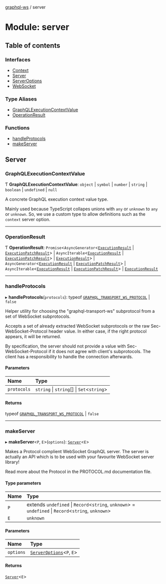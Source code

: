 [graphql-ws](../README.md) / server

# Module: server

## Table of contents

### Interfaces

- [Context](../interfaces/server.Context.md)
- [Server](../interfaces/server.Server.md)
- [ServerOptions](../interfaces/server.ServerOptions.md)
- [WebSocket](../interfaces/server.WebSocket.md)

### Type Aliases

- [GraphQLExecutionContextValue](server.md#graphqlexecutioncontextvalue)
- [OperationResult](server.md#operationresult)

### Functions

- [handleProtocols](server.md#handleprotocols)
- [makeServer](server.md#makeserver)

## Server

### GraphQLExecutionContextValue

Ƭ **GraphQLExecutionContextValue**: `object` \| `symbol` \| `number` \| `string` \| `boolean` \| `undefined` \| ``null``

A concrete GraphQL execution context value type.

Mainly used because TypeScript collapes unions
with `any` or `unknown` to `any` or `unknown`. So,
we use a custom type to allow definitions such as
the `context` server option.

___

### OperationResult

Ƭ **OperationResult**: `Promise`<`AsyncGenerator`<[`ExecutionResult`](../interfaces/common.ExecutionResult.md) \| [`ExecutionPatchResult`](../interfaces/common.ExecutionPatchResult.md)\> \| `AsyncIterable`<[`ExecutionResult`](../interfaces/common.ExecutionResult.md) \| [`ExecutionPatchResult`](../interfaces/common.ExecutionPatchResult.md)\> \| [`ExecutionResult`](../interfaces/common.ExecutionResult.md)\> \| `AsyncGenerator`<[`ExecutionResult`](../interfaces/common.ExecutionResult.md) \| [`ExecutionPatchResult`](../interfaces/common.ExecutionPatchResult.md)\> \| `AsyncIterable`<[`ExecutionResult`](../interfaces/common.ExecutionResult.md) \| [`ExecutionPatchResult`](../interfaces/common.ExecutionPatchResult.md)\> \| [`ExecutionResult`](../interfaces/common.ExecutionResult.md)

___

### handleProtocols

▸ **handleProtocols**(`protocols`): typeof [`GRAPHQL_TRANSPORT_WS_PROTOCOL`](common.md#graphql_transport_ws_protocol) \| ``false``

Helper utility for choosing the "graphql-transport-ws" subprotocol from
a set of WebSocket subprotocols.

Accepts a set of already extracted WebSocket subprotocols or the raw
Sec-WebSocket-Protocol header value. In either case, if the right
protocol appears, it will be returned.

By specification, the server should not provide a value with Sec-WebSocket-Protocol
if it does not agree with client's subprotocols. The client has a responsibility
to handle the connection afterwards.

#### Parameters

| Name | Type |
| :------ | :------ |
| `protocols` | `string` \| `string`[] \| `Set`<`string`\> |

#### Returns

typeof [`GRAPHQL_TRANSPORT_WS_PROTOCOL`](common.md#graphql_transport_ws_protocol) \| ``false``

___

### makeServer

▸ **makeServer**<`P`, `E`\>(`options`): [`Server`](../interfaces/server.Server.md)<`E`\>

Makes a Protocol complient WebSocket GraphQL server. The server
is actually an API which is to be used with your favourite WebSocket
server library!

Read more about the Protocol in the PROTOCOL.md documentation file.

#### Type parameters

| Name | Type |
| :------ | :------ |
| `P` | extends `undefined` \| `Record`<`string`, `unknown`\> = `undefined` \| `Record`<`string`, `unknown`\> |
| `E` | `unknown` |

#### Parameters

| Name | Type |
| :------ | :------ |
| `options` | [`ServerOptions`](../interfaces/server.ServerOptions.md)<`P`, `E`\> |

#### Returns

[`Server`](../interfaces/server.Server.md)<`E`\>
